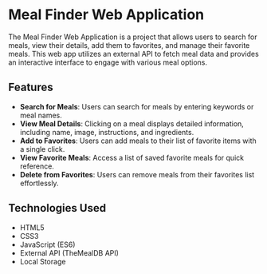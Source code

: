 # Meal Finder Web Application

The Meal Finder Web Application is a project that allows users to search for meals, view their details, add them to favorites, and manage their favorite meals. This web app utilizes an external API to fetch meal data and provides an interactive interface to engage with various meal options.

## Features

- **Search for Meals**: Users can search for meals by entering keywords or meal names.
- **View Meal Details**: Clicking on a meal displays detailed information, including name, image, instructions, and ingredients.
- **Add to Favorites**: Users can add meals to their list of favorite items with a single click.
- **View Favorite Meals**: Access a list of saved favorite meals for quick reference.
- **Delete from Favorites**: Users can remove meals from their favorites list effortlessly.

## Technologies Used

- HTML5
- CSS3
- JavaScript (ES6)
- External API (TheMealDB API)
- Local Storage
